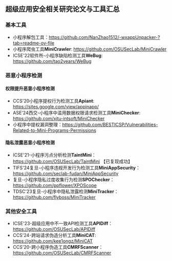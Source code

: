 ## 超级应用安全相关研究论文与工具汇总

### 基本工具
- 小程序解包工具：https://github.com/NanZhao1512/-wxappUnpacker-?tab=readme-ov-file
- 小程序爬虫工具**MiniCrawler**: https://github.com/OSUSecLab/MiniCrawler
- ICSE'22软件所-小程序缺陷检测工具**WeBug**: https://github.com/tao2years/WeBug
  
### 恶意小程序检测

#### 权限提升恶意小程序检测

- CCS'20小程序提权行为检测工具**Apiant**: https://sites.google.com/view/appinapp/
- ASE'24西交-小程序中滥用数据权限请求检测工具**MiniChecker**: https://github.com/xjtu-intsoft/MiniChecker
- 小程序中提权漏洞整理：https://github.com/BESTICSP/Vulnerabilities-Related-to-Mini-Programs-Permissions

#### 隐私泄露恶意小程序检测
- ICSE'21-小程序污点分析检测**TaintMini**：https://github.com/OSUSecLab/TaintMini 【已复现成功】
- TIFS'24复旦-小程序违规开发行为检测工具**MiniAppSecurity**：https://github.com/seclab-fudan/MiniAppSecurity
- 复旦-小程序隐私过度收集行为检测**SPOChecker**：https://github.com/ppflower/XPOScope
- TDSC'23复旦-小程序中隐私泄露检测**MiniTracker**：https://github.com/flyboss/MiniTracker

### 其他安全工具
- ICSE'23-超级应用中不一致API检测工具**APIDiff**：https://github.com/OSUSecLab/APIDiff
- CCS'24-跨站请求伪造分析工具**MiniCAT**: https://github.com/kee1ongz/MiniCAT
- CCS'20-跨小程序伪造工具**CMRFScanner**：https://github.com/OSUSecLab/CMRFScanner
